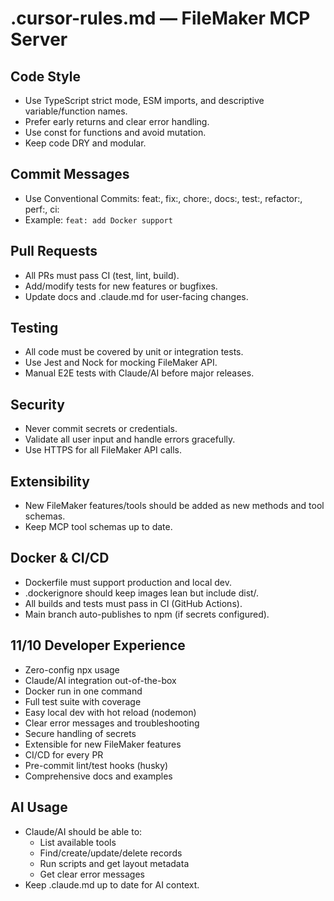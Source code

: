 # .cursor-rules.md — FileMaker MCP Server

## Code Style
- Use TypeScript strict mode, ESM imports, and descriptive variable/function names.
- Prefer early returns and clear error handling.
- Use const for functions and avoid mutation.
- Keep code DRY and modular.

## Commit Messages
- Use Conventional Commits: feat:, fix:, chore:, docs:, test:, refactor:, perf:, ci:
- Example: `feat: add Docker support`

## Pull Requests
- All PRs must pass CI (test, lint, build).
- Add/modify tests for new features or bugfixes.
- Update docs and .claude.md for user-facing changes.

## Testing
- All code must be covered by unit or integration tests.
- Use Jest and Nock for mocking FileMaker API.
- Manual E2E tests with Claude/AI before major releases.

## Security
- Never commit secrets or credentials.
- Validate all user input and handle errors gracefully.
- Use HTTPS for all FileMaker API calls.

## Extensibility
- New FileMaker features/tools should be added as new methods and tool schemas.
- Keep MCP tool schemas up to date.

## Docker & CI/CD
- Dockerfile must support production and local dev.
- .dockerignore should keep images lean but include dist/.
- All builds and tests must pass in CI (GitHub Actions).
- Main branch auto-publishes to npm (if secrets configured).

## 11/10 Developer Experience
- Zero-config npx usage
- Claude/AI integration out-of-the-box
- Docker run in one command
- Full test suite with coverage
- Easy local dev with hot reload (nodemon)
- Clear error messages and troubleshooting
- Secure handling of secrets
- Extensible for new FileMaker features
- CI/CD for every PR
- Pre-commit lint/test hooks (husky)
- Comprehensive docs and examples

## AI Usage
- Claude/AI should be able to:
  - List available tools
  - Find/create/update/delete records
  - Run scripts and get layout metadata
  - Get clear error messages
- Keep .claude.md up to date for AI context. 